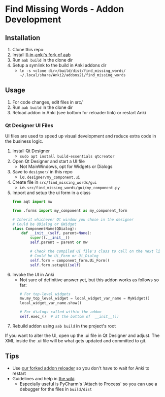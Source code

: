 # Find Missing Words - Addon Development

## Installation

1. Clone this repo
1. Install [ll-in-anki's fork of aab](https://github.com/ll-in-anki/anki-addon-builder)
1. Run `aab build` in the clone dir
1. Setup a symlink to the build in Anki addons dir
    - `ln -s <clone dir>/build/dist/find_missing_words/ ~/.local/share/Anki2/addons21/find_missing_words`
    
## Usage

1. For code changes, edit files in src/
1. Run `aab build` in the clone dir
1. Reload addon in Anki (see bottom for reloader link) or restart Anki

### Qt Designer UI Files

UI files are used to speed up visual development and reduce extra code in the business logic.

1. Install Qt Designer
    - `sudo apt install build-essentials qtcreator`
1. Open Qt Designer and start a UI file
    - Not MainWindows, opt for Widgets or Dialogs
1. Save to `designer/` in this repo
    - i.e. `designer/my_component.ui`
1. Create file in `src/find_missing_words/gui`
    - i.e. `src/find_missing_words/gui/my_component.py`
1. Import and setup the ui form in a class
    ```python
    from aqt import mw
   
    from .forms import my_component as my_component_form
   
    # Inherit whichever Qt window you chose in the designer
    # Could be QDialog or QWidget
    class ComponentName(QDialog):
        def __init__(self, parent=None):
            super().__init__()
            self.parent = parent or mw
   
            # Check the compiled UI file's class to call on the next line
            # Could be Ui_Form or Ui_Dialog
            self.form = component_form.Ui_Form()
            self.form.setupUi(self)
    ```
1. Invoke the UI in Anki
    - Not sure of definitive answer yet, but this addon works as follows so far:
        ```python
        # For top-level widgets
        mw.my_top_level_widget = local_widget_var_name = MyWidget()
        local_widget_var_name.show()
        
        # For dialogs called within the addon
        self.exec_()  # at the bottom of  __init__())
        ```
1. Rebuild addon using `aab build` in the project's root

If you want to alter the UI, open up the .ui file in Qt Designer and adjust. The XML inside the .ui file will be what gets updated and committed to git.

## Tips

- Use [our forked addon reloader](https://github.com/ll-in-anki/AnkiAddonReloader) so you don't have to wait for Anki to restart
- Guidelines and help in [the wiki](https://github.com/ll-in-anki/anki-LL/wiki/Qt---Notes-and-Guidelines).
  - Especially useful is PyCharm's 'Attach to Process' so you can use a debugger for the files in `build/dist`
